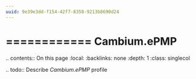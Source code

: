 ```yaml
---
uuid: 9e39e3dd-f154-42f7-8358-9213b8690d24
---
```



============
Cambium.ePMP
============

.. contents:: On this page
    :local:
    :backlinks: none
    :depth: 1
    :class: singlecol

.. todo::
    Describe *Cambium.ePMP* profile

